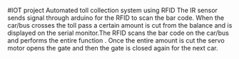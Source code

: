 #IOT project
Automated toll collection system using RFID
The IR sensor sends signal through arduino for the RFID to scan the bar code.
When the car/bus crosses the toll pass a certain amount is cut from the balance and is displayed on the serial monitor.The RFID scans the bar code on the car/bus and performs the entire function . Once the entire amount is cut the servo motor opens the gate and then the gate is closed again for the next car.
